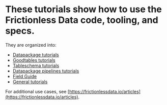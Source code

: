 # These tutorials show how to use the Frictionless Data code, tooling, and specs. 
They are organized into:
- [Datapackage tutorials](tutorials/datapackage-tutorials/index.md)
- [Goodtables tutorials](tutorials/goodtables-tutorials/index.md)
- [Tableschema tutorials](tutorials/tableschema-tutorials/index.md)
- [Datapackage pipelines tutorials](tutorials/datapackage-pipelines-tutorials/index.md)
- [Field Guide](tutorials/field-guide/index.md)
- [General tutorials](tutorials/general-tutorials/index.md)

For additional use cases, see [https://frictionlessdata.io/articles](https://frictionlessdata.io/articles).
